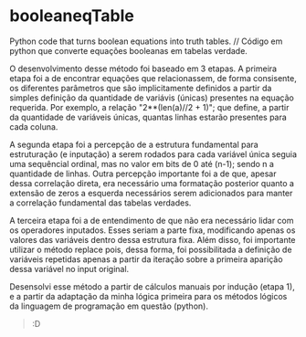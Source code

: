 # booleaneqTable
Python code that turns boolean equations into truth tables. // Código em python que converte equações booleanas em tabelas verdade.

O desenvolvimento desse método foi baseado em 3 etapas. A primeira etapa foi a de encontrar equações que relacionassem, de forma consisente, os diferentes parâmetros que são implicitamente definidos a partir da simples definição da quantidade de variávis (únicas) presentes na equação requerida. Por exemplo, a relação "2**(len(a)//2 + 1)"; que define, a partir da quantidade de variáveis únicas, quantas linhas estarão presentes para cada coluna. 

A segunda etapa foi a percepção de a estrutura fundamental para estruturação (e inputação) a serem rodados para cada variável única seguia uma sequêncial ordinal, mas no valor em bits de 0 até (n-1); sendo n a quantidade de linhas. Outra percepção importante foi a de que, apesar dessa correlação direta, era necessário uma formatação posterior quanto a extensão de zeros a esquerda necessários serem adicionados para manter a correlação fundamental das tabelas verdades.

A terceira etapa foi a de entendimento de que não era necessário lidar com os operadores inputados. Esses seriam a parte fixa, modificando apenas os valores das variáveis dentro dessa estrutura fixa. Além disso, foi importante utilizar o método replace pois, dessa forma, foi possibilitada a definição de variáveis repetidas apenas a partir da iteração sobre a primeira aparição dessa variável no input original.

Desensolvi esse método a partir de cálculos manuais por indução (etapa 1), e a partir da adaptação da minha lógica primeira para os métodos lógicos da linguagem de programação em questão (python). 

>:D
